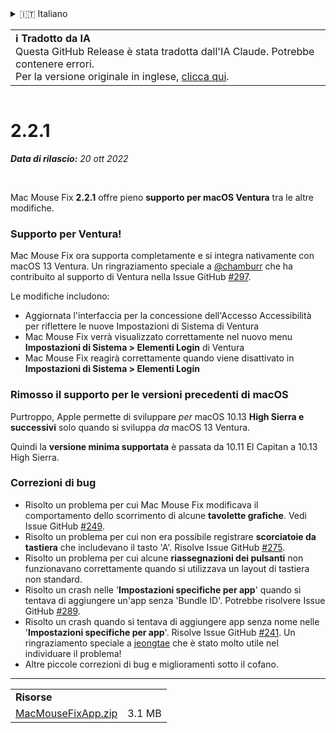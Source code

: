 <details>
<summary>🇮🇹 Italiano</summary>

[🇬🇧 English (GitHub Release)](https://github.com/noah-nuebling/mac-mouse-fix/releases/tag/2.2.1)\
[🇦🇩 Català](https://redirect.macmousefix.com/?target=mmf-release&tag=2.2.1&locale=ca)\
[🇩🇪 Deutsch](https://redirect.macmousefix.com/?target=mmf-release&tag=2.2.1&locale=de)\
[🇪🇸 Español](https://redirect.macmousefix.com/?target=mmf-release&tag=2.2.1&locale=es)\
[🇫🇷 Français](https://redirect.macmousefix.com/?target=mmf-release&tag=2.2.1&locale=fr)\
[🇮🇩 Indonesia](https://redirect.macmousefix.com/?target=mmf-release&tag=2.2.1&locale=id)\
**🇮🇹 Italiano**\
[🇭🇺 Magyar](https://redirect.macmousefix.com/?target=mmf-release&tag=2.2.1&locale=hu)\
[🇳🇱 Nederlands](https://redirect.macmousefix.com/?target=mmf-release&tag=2.2.1&locale=nl)\
[🇵🇱 Polski](https://redirect.macmousefix.com/?target=mmf-release&tag=2.2.1&locale=pl)\
[🇧🇷 Português (Brasil)](https://redirect.macmousefix.com/?target=mmf-release&tag=2.2.1&locale=pt-BR)\
[🇵🇹 Português (Portugal)](https://redirect.macmousefix.com/?target=mmf-release&tag=2.2.1&locale=pt-PT)\
[🇷🇴 Română](https://redirect.macmousefix.com/?target=mmf-release&tag=2.2.1&locale=ro)\
[🇸🇪 Svenska](https://redirect.macmousefix.com/?target=mmf-release&tag=2.2.1&locale=sv)\
[🇻🇳 Tiếng Việt](https://redirect.macmousefix.com/?target=mmf-release&tag=2.2.1&locale=vi)\
[🇹🇷 Türkçe](https://redirect.macmousefix.com/?target=mmf-release&tag=2.2.1&locale=tr)\
[🇨🇿 Čeština](https://redirect.macmousefix.com/?target=mmf-release&tag=2.2.1&locale=cs)\
[🇬🇷 Ελληνικά](https://redirect.macmousefix.com/?target=mmf-release&tag=2.2.1&locale=el)\
[🇷🇺 Русский](https://redirect.macmousefix.com/?target=mmf-release&tag=2.2.1&locale=ru)\
[🇺🇦 Українська](https://redirect.macmousefix.com/?target=mmf-release&tag=2.2.1&locale=uk)\
[🇮🇱 עברית](https://redirect.macmousefix.com/?target=mmf-release&tag=2.2.1&locale=he)\
[🇸🇦 العربية](https://redirect.macmousefix.com/?target=mmf-release&tag=2.2.1&locale=ar)\
[🇮🇳 हिन्दी](https://redirect.macmousefix.com/?target=mmf-release&tag=2.2.1&locale=hi)\
[🇹🇭 ไทย](https://redirect.macmousefix.com/?target=mmf-release&tag=2.2.1&locale=th)\
[🇨🇳 中文 (简体)](https://redirect.macmousefix.com/?target=mmf-release&tag=2.2.1&locale=zh-Hans)\
[🇨🇳 中文 (繁體)](https://redirect.macmousefix.com/?target=mmf-release&tag=2.2.1&locale=zh-Hant)\
[🇭🇰 中文（香港)](https://redirect.macmousefix.com/?target=mmf-release&tag=2.2.1&locale=zh-HK)\
[🇯🇵 日本語](https://redirect.macmousefix.com/?target=mmf-release&tag=2.2.1&locale=ja)\
[🇰🇷 한국어](https://redirect.macmousefix.com/?target=mmf-release&tag=2.2.1&locale=ko)\
[Help translate Mac Mouse Fix to different languages!](https://github.com/noah-nuebling/mac-mouse-fix/discussions/731)
</details>
<table align=><td>
<b>ℹ️ Tradotto da IA</b><br>
Questa GitHub Release è stata tradotta dall'IA Claude. Potrebbe contenere errori.<br>
Per la versione originale in inglese, <a href="https://github.com/noah-nuebling/mac-mouse-fix/releases/tag/2.2.1">clicca qui</a>.
</td></table>

<table></table>

# 2.2.1
***Data di rilascio:** 20 ott 2022*

<br>

Mac Mouse Fix **2.2.1** offre pieno **supporto per macOS Ventura** tra le altre modifiche.

### Supporto per Ventura!
Mac Mouse Fix ora supporta completamente e si integra nativamente con macOS 13 Ventura.
Un ringraziamento speciale a [@chamburr](https://github.com/chamburr) che ha contribuito al supporto di Ventura nella Issue GitHub [#297](https://github.com/noah-nuebling/mac-mouse-fix/issues/297).

Le modifiche includono:

- Aggiornata l'interfaccia per la concessione dell'Accesso Accessibilità per riflettere le nuove Impostazioni di Sistema di Ventura
- Mac Mouse Fix verrà visualizzato correttamente nel nuovo menu **Impostazioni di Sistema > Elementi Login** di Ventura
- Mac Mouse Fix reagirà correttamente quando viene disattivato in **Impostazioni di Sistema > Elementi Login**

### Rimosso il supporto per le versioni precedenti di macOS

Purtroppo, Apple permette di sviluppare _per_ macOS 10.13 **High Sierra e successivi** solo quando si sviluppa _da_ macOS 13 Ventura.

Quindi la **versione minima supportata** è passata da 10.11 El Capitan a 10.13 High Sierra.

### Correzioni di bug

- Risolto un problema per cui Mac Mouse Fix modificava il comportamento dello scorrimento di alcune **tavolette grafiche**. Vedi Issue GitHub [#249](https://github.com/noah-nuebling/mac-mouse-fix/issues/249).
- Risolto un problema per cui non era possibile registrare **scorciatoie da tastiera** che includevano il tasto 'A'. Risolve Issue GitHub [#275](https://github.com/noah-nuebling/mac-mouse-fix/issues/275).
- Risolto un problema per cui alcune **riassegnazioni dei pulsanti** non funzionavano correttamente quando si utilizzava un layout di tastiera non standard.
- Risolto un crash nelle '**Impostazioni specifiche per app**' quando si tentava di aggiungere un'app senza 'Bundle ID'. Potrebbe risolvere Issue GitHub [#289](https://github.com/noah-nuebling/mac-mouse-fix/issues/289).
- Risolto un crash quando si tentava di aggiungere app senza nome nelle '**Impostazioni specifiche per app**'. Risolve Issue GitHub [#241](https://github.com/noah-nuebling/mac-mouse-fix/issues/241). Un ringraziamento speciale a [jeongtae](https://github.com/jeongtae) che è stato molto utile nel individuare il problema!
- Altre piccole correzioni di bug e miglioramenti sotto il cofano.

---

<table align="start">
<tr>
    <td colspan=2>
        <b>Risorse</b>
    </td>
</tr>
<tr>
    <td><a href="https://github.com/noah-nuebling/mac-mouse-fix/releases/download/2.2.1/MacMouseFixApp.zip">MacMouseFixApp.zip</a></td>
    <td>3.1 MB</td>
</tr>
</table>